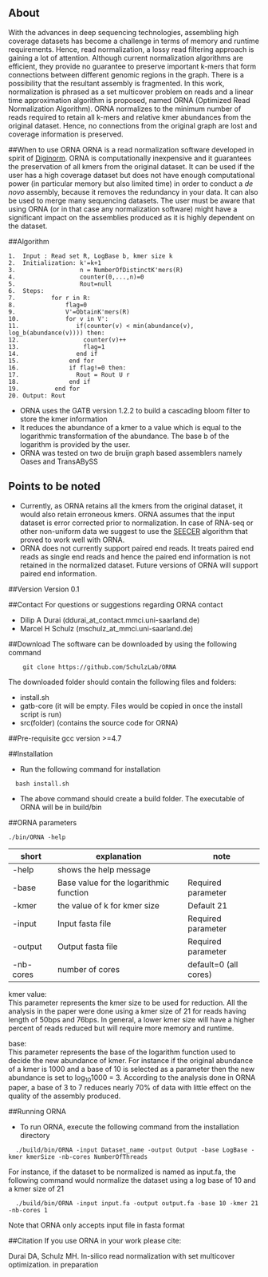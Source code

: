 ## About
With the advances in deep sequencing technologies, assembling high coverage datasets has become a challenge in terms of memory and runtime requirements. Hence, read normalization, a lossy read filtering approach is gaining a lot of attention. Although current normalization algorithms are efficient, they provide no guarantee to preserve important k-mers that form connections between different genomic regions in the graph. There is a possibility that the resultant assembly is fragmented. In this work, normalization is phrased as a set multicover problem on reads and a linear time approximation algorithm is proposed, named ORNA (Optimized Read Normalization Algorithm). ORNA normalizes to the minimum number of reads required to retain all k-mers and relative kmer abundances from the original dataset. Hence, no connections from the original graph are lost and coverage information is preserved. 

##When to use ORNA
ORNA is a read normalization software developed in spirit of [Diginorm](https://github.com/dib-lab/2012-paper-diginorm). ORNA is computationally inexpensive and it guarantees the preservation of all kmers from the original dataset. It can be used if the user has a high coverage dataset but does not have enough computational power (in particular memory but also limited time) in order to conduct a *de novo* assembly, because it removes the redundancy in your data. It can also be used to merge many sequencing datasets. The user must be aware that using ORNA (or in that case any normalization software) might have a significant impact on the assemblies produced as it is highly dependent on the dataset.

##Algorithm
```
1.  Input : Read set R, LogBase b, kmer size k
2.  Initialization: k'=k+1
3.                  n = NumberOfDistinctK'mers(R)
4.                  counter(0,...,n)=0
5.                  Rout=null
6.  Steps:
7.          for r in R:
8.              flag=0
9.              V'=ObtainK'mers(R)
10.             for v in V':
11.                if(counter(v) < min(abundance(v), log_b(abundance(v)))) then:
12.                  counter(v)++
13.                  flag=1
14.                end if
15.              end for
16.              if flag!=0 then:
17.                Rout = Rout U r
18.              end if
19.          end for
20. Output: Rout
```

*	ORNA uses the GATB version 1.2.2 to build a cascading bloom filter to store the kmer information
*	It reduces the abundance of a kmer to a value which is equal to the logarithmic transformation of the abundance. The base b of the logarithm is provided by the user.
*	ORNA was tested on two de bruijn graph based assemblers namely Oases and TransABySS		

## Points to be noted
*	Currently, as ORNA retains all the kmers from the original dataset, it would also retain erroneous kmers. ORNA assumes that the input dataset is error corrected prior to normalization. In case of RNA-seq or other non-uniform data we suggest to use the [SEECER](http://sb.cs.cmu.edu/seecer/) algorithm that proved to work well with ORNA.
*	ORNA does not currently support paired end reads. It treats paired end reads as single end reads and hence the paired end information is not retained in the normalized dataset. Future versions of ORNA will support paired end information. 

##Version
Version 0.1

##Contact
For questions or suggestions regarding ORNA contact

* Dilip A Durai (ddurai_at_contact.mmci.uni-saarland.de)
* Marcel H Schulz (mschulz_at_mmci.uni-saarland.de)

##Download
The software can be downloaded by using the following command
```
	git clone https://github.com/SchulzLab/ORNA
```

The downloaded folder should contain the following files and folders:
* install.sh
* gatb-core (it will be empty. Files would be copied in once the install script is run)
* src(folder) (contains the source code for ORNA)

##Pre-requisite
gcc version >=4.7

##Installation 
* Run the following command for installation 
```
  bash install.sh
```
* The above command should create a build folder. The executable of ORNA will be in build/bin 

##ORNA parameters

`./bin/ORNA -help`

short | explanation | note
-----------|------------|--------
-help | shows the help message |
-base | Base value for the logarithmic function| Required parameter
-kmer | the value of k for kmer size | Default 21
-input | Input fasta file | Required parameter
-output | Output fasta file| Required parameter 
-nb-cores | number of cores | default=0 (all cores)

kmer value: <br />
This parameter represents the kmer size to be used for reduction. All the analysis in the paper were done using a kmer size of 21 for reads having length of 50bps and 76bps. In general, a lower kmer size will have a higher percent of reads reduced but will require more memory and runtime.

base: <br />
This parameter represents the base of the logarithm function used to decide the new abundance of kmer. For instance if the original abundance of a kmer is 1000 and a base of 10 is selected as a parameter then the new abundance is set to log<sub>10</sub>1000 = 3. According to the analysis done in ORNA paper, a base of 3 to 7 reduces nearly 70% of data with little effect on the quality of the assembly produced. 

##Running ORNA
* To run ORNA, execute the following command from the installation directory
```
  ./build/bin/ORNA -input Dataset_name -output Output -base LogBase -kmer kmerSize -nb-cores NumberOfThreads
```
For instance, if the dataset to be normalized is named as input.fa, the following command would normalize the dataset using a log base of 10 and a kmer size of 21
```
  ./build/bin/ORNA -input input.fa -output output.fa -base 10 -kmer 21 -nb-cores 1
```

Note that ORNA only accepts input file in fasta format

##Citation
If you use ORNA in your work please cite:

Durai DA, Schulz MH. In-silico read normalization with set multicover optimization. in preparation
